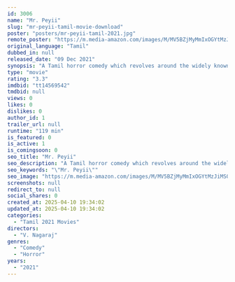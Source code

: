 ```yaml
---
id: 3006
name: "Mr. Peyii"
slug: "mr-peyii-tamil-movie-download"
poster: "posters/mr-peyii-tamil-2021.jpg"
remote_poster: "https://m.media-amazon.com/images/M/MV5BZjMyMmIxOGYtMzJiMS00MjRlLWE3MjYtZjJiZGQ1Mjc5ZDY1XkEyXkFqcGc@._V1_SX300.jpg"
original_language: "Tamil"
dubbed_in: null
released_date: "09 Dec 2021"
synopsis: "A Tamil horror comedy which revolves around the widely known Chinese 'jumping' vampire legend but set in modern days."
type: "movie"
rating: "3.3"
imdbid: "tt14569542"
tmdbid: null
views: 0
likes: 0
dislikes: 0
author_id: 1
trailer_url: null
runtime: "119 min"
is_featured: 0
is_active: 1
is_comingsoon: 0
seo_title: "Mr. Peyii"
seo_description: "A Tamil horror comedy which revolves around the widely known Chinese 'jumping' vampire legend but set in modern days."
seo_keywords: "\"Mr. Peyii\""
seo_image: "https://m.media-amazon.com/images/M/MV5BZjMyMmIxOGYtMzJiMS00MjRlLWE3MjYtZjJiZGQ1Mjc5ZDY1XkEyXkFqcGc@._V1_SX300.jpg"
screenshots: null
redirect_to: null
social_shares: 0
created_at: 2025-04-10 19:34:02
updated_at: 2025-04-10 19:34:02
categories:
  - "Tamil 2021 Movies"
directors:
  - "V. Nagaraj"
genres:
  - "Comedy"
  - "Horror"
years:
  - "2021"
---
```

